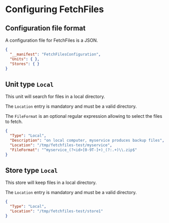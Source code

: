 
Configuring FetchFiles
==============================

Configuration file format
----------------------------

A configuration file for FetchFiles is a JSON.

```json
{
  "__manifest": "FetchFilesConfiguration",
  "Units": { },
  "Stores": { }
}
```


Unit type `Local`
----------------------------

This unit will search for files in a local directory.

The `Location` entry is mandatory and must be a valid directory. 

The `FileFormat` is an optional regular expression allowing to select the files to fetch.

```json
{
  "Type": "Local",
  "Description": "on local computer, myservice produces backup files",
  "Location": "/tmp/fetchfiles-test/myservice",
  "FileFormat": "^myservice_(?<id>[0-9T-]+)_(?:.+)\\.zip$"
}
```


Store type `Local`
----------------------------

This store will keep files in a local directory.

The `Location` entry is mandatory and must be a valid directory.

```json
{
  "Type": "Local",
  "Location": "/tmp/fetchfiles-test/store1"
}
```

